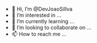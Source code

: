 - 👋 Hi, I’m @DevJoaoSillva
- 👀 I’m interested in ...
- 🌱 I’m currently learning ...
- 💞️ I’m looking to collaborate on ...
- 📫 How to reach me ...

<!---
DevJoaoSillva/DevJoaoSillva is a ✨ special ✨ repository because its `README.md` (this file) appears on your GitHub profile.
You can click the Preview link to take a look at your changes.
--->
